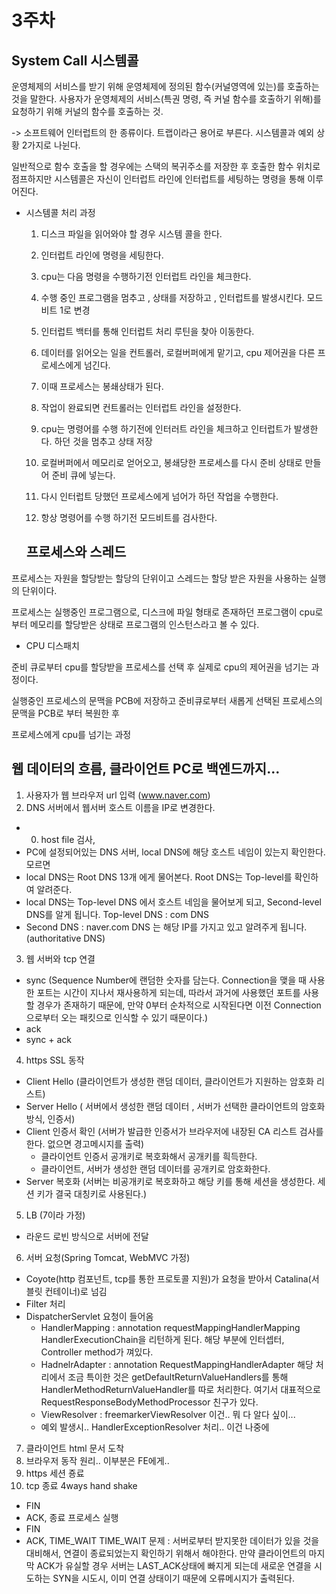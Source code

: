 # 3주차

## System Call 시스템콜
 운영체제의 서비스를 받기 위해  운영체제에 정의된 함수(커널영역에 있는)를 호출하는 것을 말한다. 
 사용자가 운영체제의 서비스(특권 명령, 즉 커널 함수를 호출하기 위해)를 요청하기 위해 커널의 함수를 호출하는 것.


 -> 소프트웨어 인터럽트의 한 종류이다. 트랩이라근 용어로 부른다. 시스템콜과 예외 상황 2가지로 나뉜다.

일반적으로 함수 호출을 할 경우에는 스택의 복귀주소를 저장한 후 호출한 함수 위치로 점프하지만
시스템콜은 자신이 인터럽트 라인에 인터럽트를 세팅하는 명령을 통해 이루어진다. 

- 시스템콜 처리 과정

  1. 디스크 파일을 읽어와야 할 경우 시스템 콜을 한다. 

  2. 인터럽트 라인에 명령을 세팅한다. 

  3. cpu는 다음 명령을 수행하기전 인터럽트 라인을 체크한다. 

  4. 수행 중인 프로그램을 멈추고 , 상태를 저장하고 , 인터럽트를 발생시킨다. 모드비트 1로 변경

  5. 인터럽트 백터를 통해 인터럽트 처리 루틴을 찾아 이동한다. 

  6. 데이터를 읽어오는 일을 컨트롤러, 로컬버퍼에게 맡기고, cpu 제어권을 다른 프로세스에게 넘긴다. 

  7. 이때 프로세스는 봉쇄상태가 된다. 

  8. 작업이 완료되면 컨트롤러는 인터럽트 라인을 설정한다. 

  9. cpu는 명령어를 수행 하기전에 인터러트 라인을 체크하고 인터럽트가 발생한다. 하던 것을 멈추고 상태 저장

  10. 로컬버퍼에서 메모리로 얻어오고, 봉쇄당한 프로세스를 다시 준비 상태로 만들어 준비 큐에 넣는다.

  11. 다시 인터럽트 당했던 프로세스에게 넘어가 하던 작업을 수행한다.  

  12. 항상 명령어를 수행 하기전 모드비트를 검사한다. 


  ## 프로세스와 스레드 

프로세스는 자원을 할당받는 할당의 단위이고 스레드는 할당 받은 자원을 사용하는 실행의 단위이다. 

프로세스는 실행중인 프로그램으로, 디스크에 파일 형태로 존재하던 프로그램이 cpu로 부터 메모리를 할당받은 상태로 프로그램의 인스턴스라고 볼 수 있다. 


- CPU 디스패치 

준비 큐로부터 cpu를 할당받을 프로세스를 선택 후 실제로 cpu의 제어권을 넘기는 과정이다. 

실행중인 프로세스의 문맥을 PCB에 저장하고 준비큐로부터 새롭게 선택된 프로세스의 문맥을 PCB로 부터 복원한 후 

프로세스에게 cpu를 넘기는 과정



## 웹 데이터의 흐름, 클라이언트 PC로 백엔드까지...


1.  사용자가 웹 브라우저 url 입력 (www.naver.com)
2.  DNS 서버에서 웹서버 호스트 이름을 IP로 변경한다. 
  - 0. host file 검사, 
  -  PC에 설정되어있는 DNS 서버, local DNS에 해당 호스트 네임이 있는지 확인한다. 모르면 
  - local DNS는 Root DNS 13개 에게 물어본다. Root DNS는 Top-level를 확인하여 알려준다.
  - local DNS는 Top-level DNS 에서 호스트 네임을 물어보게 되고, Second-level DNS를 알게 됩니다. Top-level DNS : com DNS
  - Second DNS : naver.com DNS 는 해당 IP를 가지고 있고 알려주게 됩니다. (authoritative DNS)
3. 웹 서버와 tcp 연결
  - sync (Sequence Number에 랜덤한 숫자를 담는다.  Connection을 맺을 때 사용한 포트는 시간이 지나서 재사용하게 되는데, 따라서 과거에 사용했던 포트를 사용할 경우가 존재하기 때문에, 만약 0부터 순차적으로 시작된다면 이전 Connection으로부터 오는 패킷으로 인식할 수 있기 때문이다.)
  - ack
  - sync + ack
4. https SSL 동작 
 - Client Hello (클라이언트가 생성한 랜덤 데이터, 클라이언트가 지원하는 암호화 리스트)
 - Server Hello ( 서버에서 생성한 랜덤 데이터 , 서버가 선택한 클라이언트의 암호화 방식, 인증서)
 - Client 인증서 확인 (서버가 발급한 인증서가 브라우저에 내장된 CA 리스트 검사를 한다. 없으면 경고메시지를 출력)
   - 클라이언트 인증서 공개키로 복호화해서 공개키를 흭득한다.
   - 클라이언트, 서버가 생성한 랜덤 데이터를 공개키로 암호화한다.
 - Server 복호화 (서버는 비공개키로 복호화하고 해당 키를 통해 세션을 생성한다. 세션 키가 결국 대칭키로 사용된다.)
5. LB (7이라 가정)
  - 라운드 로빈 방식으로 서버에 전달
6. 서버 요청(Spring Tomcat, WebMVC 가정)
  - Coyote(http 컴포넌트, tcp를 통한 프로토콜 지원)가 요청을 받아서 Catalina(서블릿 컨테이너)로 넘김
  - Filter 처리
  - DispatcherServlet 요청이 들어옴
  	- HandlerMapping
  	  : annotation requestMappingHandlerMapping
  	  HandlerExecutionChain을 리턴하게 된다. 해당 부분에 인터셉터, Controller method가 껴있다.
  	- HadnelrAdapter 
  	  : annotation RequestMappingHandlerAdapter
  	  해당 처리에서 조금 특이한 것은 getDefaultReturnValueHandlers를 통해 HandlerMethodReturnValueHandler를 따로 처리한다. 여기서 대표적으로 RequestResponseBodyMethodProcessor 친구가 있다. 
  	- ViewResolver
  	  : freemarkerViewResolver
  	  이건.. 뭐 다 알다 싶이...
    - 예외 발생시.. HandlerExceptionResolver 처리.. 이건 나중에
7. 클라이언트 html 문서 도착 
8. 브라우저 동작 원리.. 이부분은 FE에게..
9. https 세션 죵료
10. tcp 종료 4ways hand shake
 - FIN
 - ACK, 종료 프로세스 실행
 - FIN
 - ACK, TIME_WAIT
   TIME_WAIT 문제 : 서버로부터 받지못한 데이터가 있을 것을 대비해서, 연결이 종료되었는지 확인하기 위해서 해야한다. 만약 클라이언트의 마지막 ACK가 유실할 경우 서버는 LAST_ACK상태에 빠지게 되는데 
   새로운 연결을 시도하는 SYN을 시도시, 이미 연결 상태이기 때문에 오류메시지가 출력된다.

  






 









